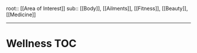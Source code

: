
root:: [[Area of Interest]]
sub:: [[Body]], [[Ailments]], [[Fitness]], [[Beauty]], [[Medicine]]


---




# Wellness TOC


